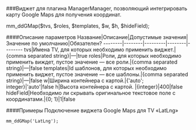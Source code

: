 ###Виджет для плагина ManagerManager, позволяющий интегрировать карту Google Maps для получения координат.

mm_ddGMap($tvs, $roles, $templates, $w, $h, $hideField);

####Описание параметров
Название|Описание|Допустимые значения|Значение по умолчанию|Обязателен?
--------|--------|---------|--------|--------
tvs|Имена TV, для которых необходимо применить виджет.|{comma separated string}|—|true
roles|Роли, для которых необходимо применить виждет, пустое значение — все роли.|{comma separated string}|—|false
templates|Id шаблонов, для которых необходимо применить виджет, пустое значение — все шаблоны.|{comma separated string}|—|false
w|Ширина контейнера с картой.|{'auto'; integer}|'auto'|false
h|Высота контейнера с картой.	|{integer}|400|false
hideField|Необходимо ли скрывать оригинальное текстовое поле с координатами.|{0; 1}|1|false

####Примеры
Подключение виджета Google Maps для TV «LatLng»
	
	mm_ddGMap('LatLng');